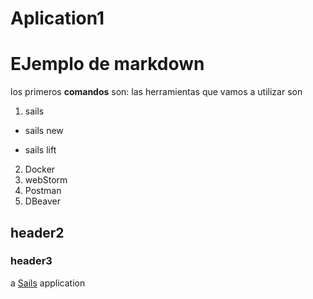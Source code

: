 # Aplication1
# EJemplo de markdown
los primeros **comandos** son:
las herramientas que vamos a utilizar son
1. sails
  - sails new
  * sails lift
2. Docker
3. webStorm
4. Postman
5. DBeaver

## header2
### header3
a [Sails](http://sailsjs.org) application
